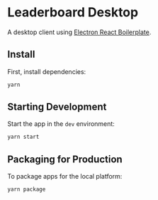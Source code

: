 # Leaderboard Desktop

A desktop client using [Electron React Boilerplate](https://github.com/electron-react-boilerplate/electron-react-boilerplate).

## Install

First, install dependencies:

```bash
yarn
```

## Starting Development

Start the app in the `dev` environment:

```bash
yarn start
```

## Packaging for Production

To package apps for the local platform:

```bash
yarn package
```
